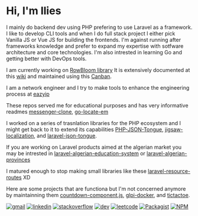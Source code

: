 # Hi, I'm Ilies

I mainly do backend dev using PHP prefering to use Laravel as a framework. I like to develop CLI tools and when I do full stack project I either pick Vanilla JS or Vue JS for building the frontends. I'm against running after frameworks knowledge and prefer to expand my expertise with sotfware architecture and core technologies. I'm also intrested in learning Go and getting better with DevOps tools.

I am currently working on [RowBloom library](https://github.com/row-bloom) It is extensively documented at this [wiki](https://github.com/row-bloom/row-bloom/wiki) and maintained using this [Canban](https://github.com/orgs/row-bloom/projects/1).

I am a network engineer and I try to make tools to enhance the engineering process at [eazyip](https://github.com/eazyip/eazyip.github.io)

These repos served me for educational purposes and has very informative readmes [messenger-clone](https://github.com/medilies/messenger-clone), [go-locate-em](https://github.com/medilies/go-locate-em)

I worked on a series of trasnlation libraries for the PHP ecosystem and I might get back to it to extend its capabilities [PHP-JSON-Tongue](https://github.com/elaborate-code/PHP-JSON-Tongue), [jigsaw-localization](https://github.com/elaborate-code/jigsaw-localization), and [laravel-json-tongue](https://github.com/elaborate-code/laravel-json-tongue).

If you are working on Laravel products aimed at the algerian market you may be intrested in [laravel-algerian-education-system](https://github.com/elaborate-code/laravel-algerian-education-system) or [laravel-algerian-provinces](https://github.com/elaborate-code/laravel-algerian-provinces)

I matured enough to stop making small libraries like these [laravel-resource-routes](https://github.com/elaborate-code/laravel-resource-routes) XD

Here are some projects that are functiona but I'm not concerned anymore by maintainning them [countdown-component.js](https://github.com/medilies/countdown-component.js), [glpi-docker](https://github.com/medilies/glpi-docker), and [tictactoe](https://github.com/medilies/tictactoe).


[![gmail](https://img.shields.io/badge/Gmail-D14836?style=for-the-badge&logo=gmail&logoColor=white)](mailto:medilies.contact@gmail.com)
[![linkedin](https://img.shields.io/badge/LinkedIn-0077B5?style=for-the-badge&logo=linkedin&logoColor=white)](https://linkedin.com/in/medilies)
[![stackoverflow](https://img.shields.io/badge/Stack_Overflow-FE7A16?style=for-the-badge&logo=stack-overflow&logoColor=white)](https://stackoverflow.com/users/17873304)
[![dev](https://img.shields.io/badge/dev.to-0A0A0A?style=for-the-badge&logo=devdotto&logoColor=white)](https://dev.to/medilies)
[![leetcode](https://img.shields.io/badge/-LeetCode-FFA116?style=for-the-badge&logo=LeetCode&logoColor=black)](https://leetcode.com/medilies)
[![Packagist](https://img.shields.io/badge/Packagist-F28D1A?style=for-the-badge&logo=Packagist&logoColor=white)](https://packagist.org/users/medilies/packages)
[![NPM](https://img.shields.io/badge/npm-CB3837?style=for-the-badge&logo=npm&logoColor=white)](https://www.npmjs.com/~medilies)
<!-- [![twitter](https://img.shields.io/badge/Twitter-1DA1F2?style=for-the-badge&logo=twitter&logoColor=white)](https://twitter.com/medilies) -->
<!-- [![freeCodeCamp](https://img.shields.io/badge/freecodecamp-27273D?style=for-the-badge&logo=freecodecamp&logoColor=white)](https://forum.freecodecamp.org/u/medilies) -->
<!-- [![codepen](https://img.shields.io/badge/Codepen-000000?style=for-the-badge&logo=codepen&logoColor=white)](https://codepen.io/medilies) -->
